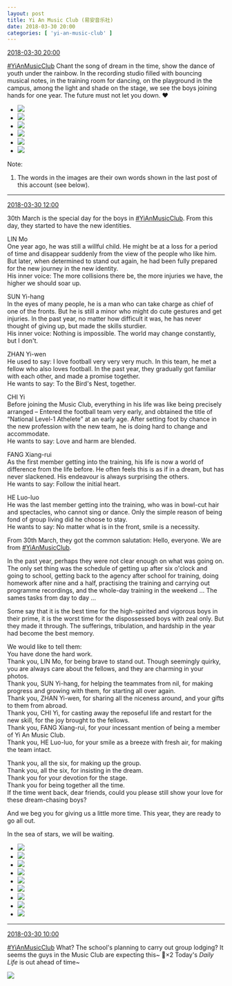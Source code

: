 ```yaml
---
layout: post
title: Yi An Music Club (易安音乐社)
date: 2018-03-30 20:00
categories: [ 'yi-an-music-club' ]
---
```


<div class="weibo-info">
  <a href="https://weibo.com/6094546964/G9NJujeve">2018-03-30 20:00</a>
</div>

[#YiAnMusicClub](https://weibo.com/p/100808beae2e3e05b17b64f63ebedca39f19b2/super_index) Chant the song of dream in the time, show the dance of youth under the rainbow. In the recording studio filled with bouncing musical notes, in the training room for dancing, on the playground in the campus, among the light and shade on the stage, we see the boys joining hands for one year. The future must not let you down. :heart:

<!-- more -->

<ul class="weibo-pic-list-2">
  <li class="weibo-pic">
    <a href="http://wx3.sinaimg.cn/mw690/006Es64Aly1fpv3fqgpy0j31og14bx0f.jpg"><img src="http://wx3.sinaimg.cn/thumb150/006Es64Aly1fpv3fqgpy0j31og14bx0f.jpg"/></a>
  </li>
  <li class="weibo-pic">
    <a href="http://wx3.sinaimg.cn/mw690/006Es64Aly1fpv3fulf6jj31jk111dw5.jpg"><img src="http://wx3.sinaimg.cn/thumb150/006Es64Aly1fpv3fulf6jj31jk111dw5.jpg"/></a>
  </li>
  <li class="weibo-pic">
    <a href="http://wx1.sinaimg.cn/mw690/006Es64Aly1fpv3fmp9htj32bw1jx1kx.jpg"><img src="http://wx1.sinaimg.cn/thumb150/006Es64Aly1fpv3fmp9htj32bw1jx1kx.jpg"/></a>
  </li>
  <li class="weibo-pic">
    <a href="http://wx3.sinaimg.cn/mw690/006Es64Aly1fpv3g0jlbpj32bc1jk1kx.jpg"><img src="http://wx3.sinaimg.cn/thumb150/006Es64Aly1fpv3g0jlbpj32bc1jk1kx.jpg"/></a>
  </li>
  <li class="weibo-pic">
    <a href="http://wx1.sinaimg.cn/mw690/006Es64Aly1fpv3g9dwsej32bc1jke81.jpg"><img src="http://wx1.sinaimg.cn/thumb150/006Es64Aly1fpv3g9dwsej32bc1jke81.jpg"/></a>
  </li>
  <li class="weibo-pic">
    <a href="http://wx1.sinaimg.cn/mw690/006Es64Aly1fpv3gdxdscj31su178wxx.jpg"><img src="http://wx1.sinaimg.cn/thumb150/006Es64Aly1fpv3gdxdscj31su178wxx.jpg"/></a>
  </li>
</ul>

Note:
1. The words in the images are their own words shown in the last post of this account (see below).

---

<div class="weibo-info">
  <a href="https://weibo.com/6094546964/G9KAi7fH9">2018-03-30 12:00</a>
</div>

30th March is the special day for the boys in [#YiAnMusicClub](https://weibo.com/p/100808beae2e3e05b17b64f63ebedca39f19b2/super_index). From this day, they started to have the new identities.

LIN Mo  
One year ago, he was still a willful child. He might be at a loss for a period of time and disappear suddenly from the view of the people who like him. But later, when determined to stand out again, he had been fully prepared for the new journey in the new identity.  
His inner voice: The more collisions there be, the more injuries we have, the higher we should soar up.

SUN Yi-hang  
In the eyes of many people, he is a man who can take charge as chief of one of the fronts. But he is still a minor who might do cute gestures and get injuries. In the past year, no matter how difficult it was, he has never thought of giving up, but made the skills sturdier.  
His inner voice: Nothing is impossible. The world may change constantly, but I don't.

ZHAN Yi-wen  
He used to say: I love football very very very much. In this team, he met a fellow who also loves football. In the past year, they gradually got familiar with each other, and made a promise together.  
He wants to say: To the Bird's Nest, together.

CHI Yi  
Before joining the Music Club, everything in his life was like being precisely arranged – Entered the football team very early, and obtained the title of “National Level-1 Athelete” at an early age. After setting foot by chance in the new profession with the new team, he is doing hard to change and accommodate.  
He wants to say: Love and harm are blended.

FANG Xiang-rui  
As the first member getting into the training, his life is now a world of difference from the life before. He often feels this is as if in a dream, but has never slackened. His endeavour is always surprising the others.  
He wants to say: Follow the initial heart.

HE Luo-luo  
He was the last member getting into the training, who was in bowl-cut hair and spectacles, who cannot sing or dance. Only the simple reason of being fond of group living did he choose to stay.  
He wants to say: No matter what is in the front, smile is a necessity.

From 30th March, they got the common salutation: Hello, everyone. We are from [#YiAnMusicClub](https://weibo.com/p/100808beae2e3e05b17b64f63ebedca39f19b2/super_index).

In the past year, perhaps they were not clear enough on what was going on. The only set thing was the schedule of getting up after six o'clock and going to school, getting back to the agency after school for training, doing homework after nine and a half, practising the training and carrying out programme recordings, and the whole-day training in the weekend … The sames tasks from day to day …

Some say that it is the best time for the high-spirited and vigorous boys in their prime, it is the worst time for the dispossessed boys with zeal only. But they made it through. The sufferings, tribulation, and hardship in the year had become the best memory.

We would like to tell them:  
You have done the hard work.  
Thank you, LIN Mo, for being brave to stand out. Though seemingly quirky, you are always care about the fellows, and they are charming in your photos.  
Thank you, SUN Yi-hang, for helping the teammates from nil, for making progress and growing with them, for starting all over again.  
Thank you, ZHAN Yi-wen, for sharing all the niceness around, and your gifts to them from abroad.  
Thank you, CHI Yi, for casting away the reposeful life and restart for the new skill, for the joy brought to the fellows.  
Thank you, FANG Xiang-rui, for your incessant mention of being a member of Yi An Music Club.  
Thank you, HE Luo-luo, for your smile as a breeze with fresh air, for making the team intact.

Thank you, all the six, for making up the group.  
Thank you, all the six, for insisting in the dream.  
Thank you for your devotion for the stage.  
Thank you for being together all the time.  
If the time went back, dear friends, could you please still show your love for these dream-chasing boys?

And we beg you for giving us a little more time. This year, they are ready to go all out.

In the sea of stars, we will be waiting.

<ul class="weibo-pic-list-3">
  <li class="weibo-pic">
    <a href="http://wx1.sinaimg.cn/mw690/006Es64Aly1fpupjjmllsj31mw21h7wh.jpg"><img src="http://wx1.sinaimg.cn/thumb150/006Es64Aly1fpupjjmllsj31mw21h7wh.jpg"/></a>
  </li>
  <li class="weibo-pic">
    <a href="http://wx1.sinaimg.cn/mw690/006Es64Aly1fpupjlbe8gj321h1mwb2a.jpg"><img src="http://wx1.sinaimg.cn/thumb150/006Es64Aly1fpupjlbe8gj321h1mwb2a.jpg"/></a>
  </li>
  <li class="weibo-pic">
    <a href="http://wx4.sinaimg.cn/mw690/006Es64Aly1fpupjim2tdj31mw21hhdt.jpg"><img src="http://wx4.sinaimg.cn/thumb150/006Es64Aly1fpupjim2tdj31mw21hhdt.jpg"/></a>
  </li>
  <li class="weibo-pic">
    <a href="http://wx2.sinaimg.cn/mw690/006Es64Aly1fpupjm9wgkj31mw21hb29.jpg"><img src="http://wx2.sinaimg.cn/thumb150/006Es64Aly1fpupjm9wgkj31mw21hb29.jpg"/></a>
  </li>
  <li class="weibo-pic">
    <a href="http://wx3.sinaimg.cn/mw690/006Es64Aly1fpupjn68daj321h1mwx6p.jpg"><img src="http://wx3.sinaimg.cn/thumb150/006Es64Aly1fpupjn68daj321h1mwx6p.jpg"/></a>
  </li>
  <li class="weibo-pic">
    <a href="http://wx2.sinaimg.cn/mw690/006Es64Aly1fpupjoi03oj31mw21h1ky.jpg"><img src="http://wx2.sinaimg.cn/thumb150/006Es64Aly1fpupjoi03oj31mw21h1ky.jpg"/></a>
  </li>
  <li class="weibo-pic">
    <a href="http://wx2.sinaimg.cn/mw690/006Es64Aly1fpupjplxp9j31mw21hhdt.jpg"><img src="http://wx2.sinaimg.cn/thumb150/006Es64Aly1fpupjplxp9j31mw21hhdt.jpg"/></a>
  </li>
  <li class="weibo-pic">
    <a href="http://wx2.sinaimg.cn/mw690/006Es64Aly1fpupjqg4ioj321h1mwb2a.jpg"><img src="http://wx2.sinaimg.cn/thumb150/006Es64Aly1fpupjqg4ioj321h1mwb2a.jpg"/></a>
  </li>
  <li class="weibo-pic">
    <a href="http://wx4.sinaimg.cn/mw690/006Es64Aly1fpupjr7udaj31mw21he81.jpg"><img src="http://wx4.sinaimg.cn/thumb150/006Es64Aly1fpupjr7udaj31mw21he81.jpg"/></a>
  </li>
</ul>

---

<div class="weibo-info">
  <a href="https://weibo.com/6094546964/G9JNPfj5r">2018-03-30 10:00</a>
</div>

[#YiAnMusicClub](https://weibo.com/p/100808beae2e3e05b17b64f63ebedca39f19b2/super_index) What? The school's planning to carry out group lodging? It seems the guys in the Music Club are expecting this~ :grimacing:×2 Today's *Daily Life* is out ahead of time~

<a href="http://wx3.sinaimg.cn/mw690/006Es64Aly1fptrr9rfbgj30m8ckmhdx.jpg">
  <img class="weibo-pic-preview" src="http://wx3.sinaimg.cn/orj360/006Es64Aly1fptrr9rfbgj30m8ckmhdx.jpg" />
</a>
